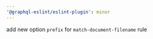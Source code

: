 ```yaml
---
'@graphql-eslint/eslint-plugin': minor
---
```


add new option `prefix` for `match-document-filename` rule
